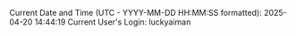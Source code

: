 Current Date and Time (UTC - YYYY-MM-DD HH:MM:SS formatted): 2025-04-20 14:44:19
Current User's Login: luckyaiman
